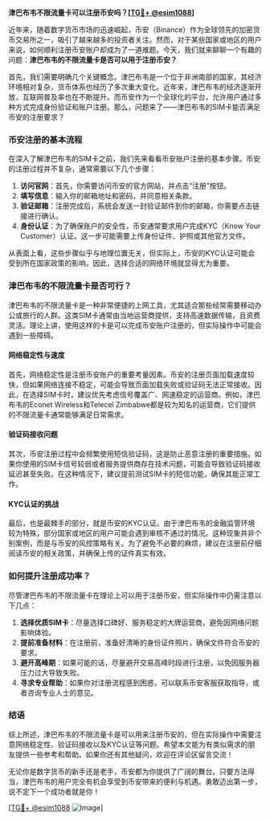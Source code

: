 **津巴布韦不限流量卡可以注册币安吗？[[TG💪+ @esim1088](https://t.me/s/esim1088)]**

近年来，随着数字货币市场的迅速崛起，币安（Binance）作为全球领先的加密货币交易所之一，吸引了越来越多的投资者关注。然而，对于某些国家或地区的用户来说，如何顺利注册币安账户却成为了一道难题。今天，我们就来聊聊一个有趣的问题：**津巴布韦的不限流量卡是否可以用于注册币安？**

首先，我们需要明确几个关键概念。津巴布韦是一个位于非洲南部的国家，其经济环境相对复杂，货币体系也经历了多次重大变化。近年来，津巴布韦的经济逐渐开放，互联网普及率也在不断提升。而币安作为一个全球化的平台，允许用户通过多种方式完成身份验证和账户注册。那么，问题来了——津巴布韦的SIM卡能否满足币安的注册要求？

### 币安注册的基本流程

在深入了解津巴布韦的SIM卡之前，我们先来看看币安账户注册的基本步骤。币安的注册过程并不复杂，通常需要以下几个步骤：

1. **访问官网**：首先，你需要访问币安的官方网站，并点击“注册”按钮。
2. **填写信息**：输入你的邮箱地址和密码，并同意相关条款。
3. **验证邮箱**：注册完成后，系统会发送一封验证邮件到你的邮箱，你需要点击链接进行确认。
4. **身份认证**：为了确保账户的安全性，币安通常要求用户完成KYC（Know Your Customer）认证。这一步可能需要上传身份证件、护照或其他官方文件。

从表面上看，这些步骤似乎与地理位置无关，但实际上，币安的KYC认证可能会受到所在国家政策的影响。因此，选择合适的网络环境就显得尤为重要。

### 津巴布韦的不限流量卡是否可行？

津巴布韦的不限流量卡是一种非常便捷的上网工具，尤其适合那些经常需要移动办公或旅行的人群。这类SIM卡通常由当地运营商提供，支持高速数据传输，且资费灵活。理论上讲，使用这样的卡是可以完成币安账户注册的，但实际操作中可能会遇到一些障碍。

#### 网络稳定性与速度

首先，网络稳定性是注册币安账户的重要考量因素。币安的注册页面加载速度较快，但如果网络连接不稳定，可能会导致页面加载失败或验证码无法正常接收。因此，在选择SIM卡时，建议优先考虑信号覆盖广、网速稳定的运营商。例如，津巴布韦的Econet Wireless和Telecel Zimbabwe都是较为知名的运营商，它们提供的不限流量卡通常能够满足日常需求。

#### 验证码接收问题

其次，币安注册过程中会频繁使用短信验证码，这是防止恶意注册的重要措施。如果你使用的SIM卡信号较弱或者服务提供商存在技术问题，可能会导致验证码接收延迟甚至失败。在这种情况下，建议提前测试SIM卡的短信功能，确保其能正常工作。

#### KYC认证的挑战

最后，也是最棘手的部分，就是币安的KYC认证。由于津巴布韦的金融监管环境较为特殊，部分国家或地区的用户可能会遇到审核不通过的情况。这种现象并非个别案例，而是与币安的风控策略有关。为了避免不必要的麻烦，建议在注册前仔细阅读币安的相关政策，并确保上传的证件真实有效。

### 如何提升注册成功率？

尽管津巴布韦的不限流量卡在理论上可以用于注册币安，但实际操作中仍需注意以下几点：

1. **选择优质SIM卡**：尽量选择口碑好、服务稳定的大牌运营商，避免因网络问题影响体验。
2. **提前准备材料**：在注册前，准备好清晰的身份证件照片，确保文件符合币安的要求。
3. **避开高峰期**：如果可能的话，尽量避开交易高峰时段进行注册，以免因服务器压力过大导致失败。
4. **寻求专业帮助**：如果你对注册流程感到困惑，可以联系币安客服获取指导，或者咨询专业人士的意见。

### 结语

综上所述，津巴布韦的不限流量卡是可以用来注册币安的，但在实际操作中需要注意网络稳定性、验证码接收以及KYC认证等问题。希望本文能为有类似需求的朋友提供一些参考和帮助。如果你还有其他疑问，欢迎在评论区留言交流！

无论你是数字货币的新手还是老手，币安都为你提供了广阔的舞台。只要方法得当，津巴布韦的用户完全有机会享受到币安带来的便利与机遇。勇敢迈出第一步，说不定下一个成功者就是你！

[[TG💪+ @esim1088](https://t.me/s/esim1088) ![Image](https://i.postimg.cc/4NQfJmqS/Snipaste-2025-05-13-00-14-12.png)]